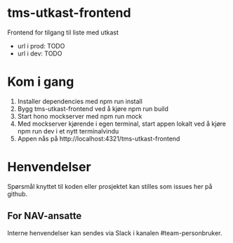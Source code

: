 # tms-utkast-frontend

Frontend for tilgang til liste med utkast

- url i prod: TODO
- url i dev: TODO

# Kom i gang

1. Installer dependencies med npm run install
2. Bygg tms-utkast-frontend ved å kjøre npm run build
3. Start hono mockserver med npm run mock
4. Med mockserver kjørende i egen terminal, start appen lokalt ved å kjøre npm run dev i et nytt terminalvindu
4. Appen nås på http://localhost:4321/tms-utkast-frontend

# Henvendelser

Spørsmål knyttet til koden eller prosjektet kan stilles som issues her på github.

## For NAV-ansatte

Interne henvendelser kan sendes via Slack i kanalen #team-personbruker.
